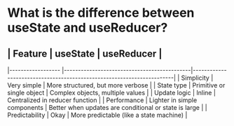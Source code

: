 # What is the difference between useState and useReducer?

## | Feature           | useState                                    | useReducer                                                            |
   |------------------ |---------------------------------------------|-----------------------------------------------------------------------|
   | Simplicity        | Very simple                                 | More structured, but more verbose                                     |
   | State type        | Primitive or single object                  | Complex objects, multiple values                                      |
   | Update logic      | Inline                                      | Centralized in reducer function                                       |
   | Performance       | Lighter in simple components                | Better when updates are conditional or state is large                 |
   | Predictability    | Okay                                        | More predictable (like a state machine)                               |
